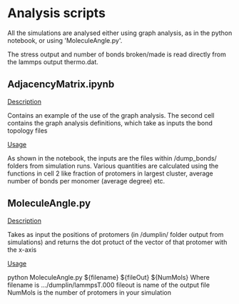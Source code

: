 # Analysis scripts

All the simulations are analysed either using graph analysis, as in the python notebook, or using 'MoleculeAngle.py'.

The stress output and number of bonds broken/made is read directly from the lammps output thermo.dat.

## AdjacencyMatrix.ipynb

<ins>Description</ins>

Contains an example of the use of the graph analysis. The second cell contains the graph analysis definitions, which take as inputs the bond topology files
    
<ins>Usage</ins>

As shown in the notebook, the inputs are the files within /dump_bonds/ folders from simulation runs. Various quantities are calculated using the functions in cell 2 like fraction of protomers in largest cluster, average number of bonds per monomer (average degree) etc.

## MoleculeAngle.py

<ins>Description</ins>

Takes as input the positions of protomers (in /dumplin/ folder output from simulations) and returns the dot protuct of the vector of that protomer with the x-axis
    
<ins>Usage</ins>

python MoleculeAngle.py ${filename} ${fileOut} ${NumMols}
Where filename is .../dumplin/lammpsT.000
fileout is name of the output file
NumMols is the number of protomers in your simulation
  
